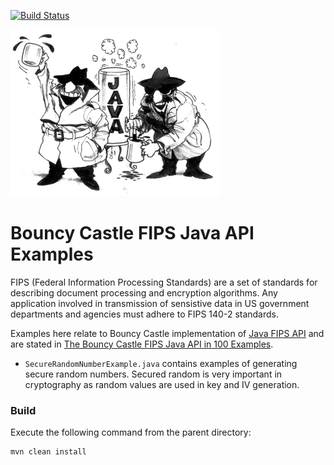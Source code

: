 [![Build Status][travis-badge]][travis-badge-url]

![](./img/bouncyjava.gif)

Bouncy Castle FIPS Java API Examples
================================================
FIPS (Federal Information Processing Standards) are a set of standards 
for describing document processing and encryption algorithms. Any application 
involved in transmission of sensistive data in US government departments
and agencies must adhere to FIPS 140-2 standards.

Examples here relate to Bouncy Castle implementation of 
[Java FIPS API](https://www.bouncycastle.org/fips_faq.html) and are stated in
[The Bouncy Castle FIPS Java API in 100 Examples](https://www.bouncycastle.org/fips-java/BCFipsIn100.pdf).

- `SecureRandomNumberExample.java` contains examples of generating secure
random numbers. Secured random is very important in cryptography as random 
values are used in key and IV generation.

### Build
Execute the following command from the parent directory:
```
mvn clean install
```


[travis-badge]: https://travis-ci.org/indrabasak/bouncycastle-fips-examples.svg?branch=master
[travis-badge-url]: https://travis-ci.org/indrabasak/bouncycastle-fips-examples/